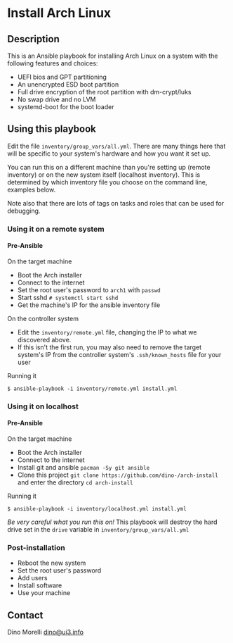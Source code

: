 # Install Arch Linux

## Description

This is an Ansible playbook for installing Arch Linux on a system with the
following features and choices:

- UEFI bios and GPT partitioning
- An unencrypted ESD boot partition
- Full drive encryption of the root partition with dm-crypt/luks
- No swap drive and no LVM
- systemd-boot for the boot loader


## Using this playbook

Edit the file `inventory/group_vars/all.yml`. There are many things here that
will be specific to your system's hardware and how you want it set up.

You can run this on a different machine than you're setting up (remote
inventory) or on the new system itself (localhost inventory). This is
determined by which inventory file you choose on the command line, examples
below.

Note also that there are lots of tags on tasks and roles that can be used for
debugging.

### Using it on a remote system

#### Pre-Ansible

On the target machine

- Boot the Arch installer
- Connect to the internet
- Set the root user's password to `arch1` with `passwd`
- Start sshd `# systemctl start sshd`
- Get the machine's IP for the ansible inventory file

On the controller system

- Edit the `inventory/remote.yml` file, changing the IP to what we discovered
  above.
- If this isn't the first run, you may also need to remove the target system's
  IP from the controller system's `.ssh/known_hosts` file for your user

Running it

    $ ansible-playbook -i inventory/remote.yml install.yml

### Using it on localhost

#### Pre-Ansible

On the target machine

- Boot the Arch installer
- Connect to the internet
- Install git and ansible `pacman -Sy git ansible`
- Clone this project `git clone https://github.com/dino-/arch-install` and
  enter the directory `cd arch-install`

Running it

    $ ansible-playbook -i inventory/localhost.yml install.yml

*Be very careful what you run this on!* This playbook will destroy the hard
drive set in the `drive` variable in `inventory/group_vars/all.yml`

### Post-installation

- Reboot the new system
- Set the root user's password
- Add users
- Install software
- Use your machine


## Contact

Dino Morelli <dino@ui3.info>
